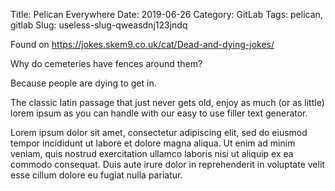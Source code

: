 Title: Pelican Everywhere
Date: 2019-06-26
Category: GitLab
Tags: pelican, gitlab
Slug: useless-slug-qweasdnj123jndq

Found on https://jokes.skem9.co.uk/cat/Dead-and-dying-jokes/

Why do cemeteries have fences around them?

Because people are dying to get in.

The classic latin passage that just never gets old, enjoy as much (or as little) lorem ipsum as you can handle with our easy to use filler text generator.

Lorem ipsum dolor sit amet, consectetur adipiscing elit, sed do eiusmod tempor incididunt ut labore et dolore magna aliqua. Ut enim ad minim veniam, quis nostrud exercitation ullamco laboris nisi ut aliquip ex ea commodo consequat. Duis aute irure dolor in reprehenderit in voluptate velit esse cillum dolore eu fugiat nulla pariatur.